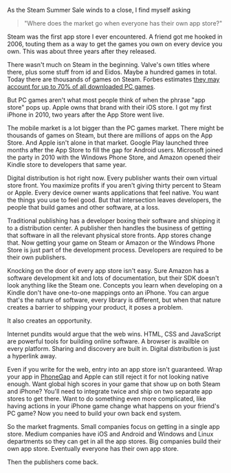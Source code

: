 <!--
title: Surviving in the post app store economy
created: 28 June 2014 - 7:45 am
updated: 2 July 2014 - 6:26 am
publish: 1 July 2014
slug: walled-gardens
tags: marketing
-->


As the Steam Summer Sale winds to a close, I find myself asking

> "Where does the market go when everyone has their own app store?"

Steam was the first app store I ever encountered. A friend got me hooked in
2006, touting them as a way to get the games you own on every device you own.
This was about three years after they released.

There wasn't much on Steam in the beginning. Valve's own titles where there,
plus some stuff from id and Eidos. Maybe a hundred games in total. Today there
are thousands of games on Steam. Forbes estimates [they may account for up to
70% of all downloaded PC games][forbes].

But PC games aren't what most people think of when the phrase "app store" pops
up. Apple owns that brand with their iOS store. I got my first iPhone in 2010,
two years after the App Store went live.

The mobile market is a lot bigger than the PC games market. There might be
thousands of games on Steam, but there are millions of apps on the App Store.
And Apple isn't alone in that market. Google Play launched three months after
the App Store to fill the gap for Android users. Microsoft joined the party
in 2010 with the Windows Phone Store, and Amazon opened their Kindle store to
developers that same year.

Digital distribution is hot right now. Every publisher wants their own virtual
store front. You maximize profits if you aren't giving thirty percent to Steam
or Apple. Every device owner wants applications that feel native. You want the
things you use to feel good. But that intersection leaves developers, the people
that build games and other software, at a loss.

Traditional publishing has a developer boxing their software and shipping it to
a distribution center. A publisher then handles the business of getting that
software in all the relevant physical store fronts. App stores change that. Now
getting your game on Steam or Amazon or the Windows Phone Store is just part of
the development process. Developers are required to be their own publishers.

Knocking on the door of every app store isn't easy. Sure Amazon has a
software development kit and lots of documentation, but their SDK doesn't look
anything like the Steam one. Concepts you learn when developing on a Kindle
don't have one-to-one mappings onto an iPhone. You can argue that's the nature
of software, every library is different, but when that nature creates a barrier
to shipping your product, it poses a problem.

It also creates an opportunity.

Internet pundits would argue that the web wins. HTML, CSS and JavaScript are
powerful tools for building online software. A browser is availble on every
platform. Sharing and discovery are built in. Digital distribution is just a
hyperlink away.

Even if you write for the web, entry into an app store isn't guaranteed. Wrap
your app in [PhoneGap][] and Apple can still reject it for not looking native
enough. Want global high scores in your game that show up on both Steam and
iPhone? You'll need to integrate twice and ship on two separate app stores to
get there. Want to do something even more complicated, like having actions in
your iPhone game change what happens on your friend's PC game? Now you need
to build your own back end system.

So the market fragments. Small companies focus on getting in a single app store.
Medium companies have iOS and Android and Windows and Linux departments so
they can get in all the app stores. Big companies build their own app store.
Eventually everyone has their own app store.

Then the publishers come back.


[forbes]: http://www.forbes.com/forbes/2011/0228/technology-gabe-newell-videogames-valve-online-mayhem.html "Oliver Chiang (Forbes): The Master of Online Mayhem"
[PhoneGap]: http://phonegap.com/ "Various (Adobe): PhoneGap - Easily create apps using the web technologies you know and love"
